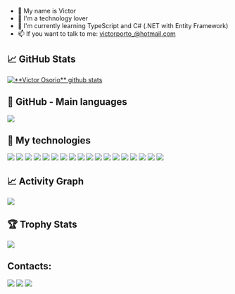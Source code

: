 - 👋 My name is Victor
- 👀 I'm a technology lover
- 🌱 I'm currently learning TypeScript and C# (.NET with Entity Framework)
- 📫 If you want to talk to me: victorporto_@hotmail.com

## 📈 **GitHub Stats**

<a href="https://github.com/VORP2830">
 <img align="center" src="https://github-readme-stats.vercel.app/api?username=VORP2830&show_icons=true&theme=dracula&line_height=27" alt="**Victor Osorio** github stats"/>
</a>

## 🎯 **GitHub - Main languages**
    
<a href="https://github.com/VORP2830">
  <img align="center" src="https://github-readme-stats.vercel.app/api/top-langs/?username=VORP2830&layout=compact&langs_count=7&theme=dark" />
</a>

## 🚀 My technologies

<img src="https://img.shields.io/badge/C%23-239120?style=for-the-badge&logo=c-sharp&logoColor=white"/> <img src="https://img.shields.io/badge/.NET-512BD4?style=for-the-badge&logo=dotnet&logoColor=white"/> <img src="https://img.shields.io/badge/TypeScript-007ACC?style=for-the-badge&logo=typescript&logoColor=white"/> <img src="https://img.shields.io/badge/Node.js-43853D?style=for-the-badge&logo=node.js&logoColor=white"/> <img src="https://img.shields.io/badge/MySQL-00000F?style=for-the-badge&logo=mysql&logoColor=white"/> <img src="https://img.shields.io/badge/Python-14354C?style=for-the-badge&logo=python&logoColor=white"/> <img src="https://img.shields.io/badge/JavaScript-F7DF1E?style=for-the-badge&logo=javascript&logoColor=black"/> <img src="https://img.shields.io/badge/Express.js-404D59?style=for-the-badge"/> <img src="https://img.shields.io/badge/Angular-DD0031?style=for-the-badge&logo=angular&logoColor=white"/> <img src="https://img.shields.io/badge/Express.js-404D59?style=for-the-badge"/> <img src="https://img.shields.io/badge/Amazon_AWS-FF9900?style=for-the-badge&logo=amazonaws&logoColor=white"/> <img src="https://img.shields.io/badge/Railway-131415?style=for-the-badge&logo=railway&logoColor=white"/> <img src="https://img.shields.io/badge/MySQL-005C84?style=for-the-badge&logo=mysql&logoColor=white"/> <img src="https://img.shields.io/badge/PostgreSQL-316192?style=for-the-badge&logo=postgresql&logoColor=white"/> <img src="https://img.shields.io/badge/Microsoft%20SQL%20Server-CC2927?style=for-the-badge&logo=microsoft%20sql%20server&logoColor=white"/> <img src="https://img.shields.io/badge/Postman-FF6C37?style=for-the-badge&logo=Postman&logoColor=white"/> <img src="https://img.shields.io/badge/VSCode-0078D4?style=for-the-badge&logo=visual%20studio%20code&logoColor=white"/> <img src="https://img.shields.io/badge/nestjs-E0234E?style=for-the-badge&logo=nestjs&logoColor=white"/>

## 📈 Activity Graph

<a href="https://github.com/VORP2830">
  <img align="center" src="https://github-readme-activity-graph.vercel.app/graph?username=vorp2830" />
</a>

## 🏆 Trophy Stats

<a href="https://github.com/VORP2830">
  <img align="center" src="https://github-profile-trophy.vercel.app/?username=vorp2830" />
</a>

## Contacts:

<div>
<a href = "mailto:victorporto_@hotmail.com"><img src="https://img.shields.io/badge/Outlook-0078D4?style=for-the-badge&logo=microsoft-outlook&logoColor=white" target="_blank"></a>
<a href="https://www.linkedin.com/in/vorp" target="_blank"><img src="https://img.shields.io/badge/-LinkedIn-%230077B5?style=for-the-badge&logo=linkedin&logoColor=white" target="_blank"></a>   
 <a href="https://www.github.com/VORP2830" target="_blank"><img src="https://img.shields.io/badge/GitHub-100000?style=for-the-badge&logo=github&logoColor=white" target="_blank"></a> 
</div>
